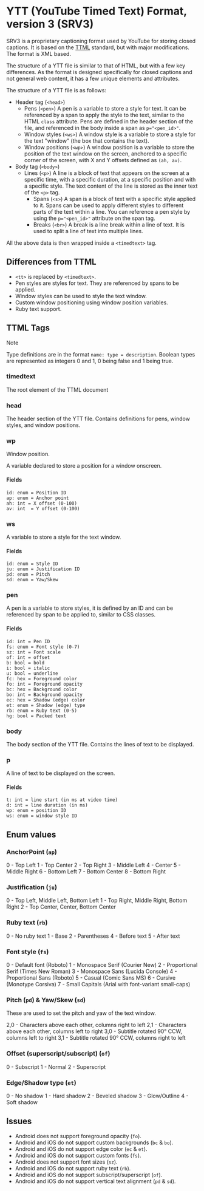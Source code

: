 # YTT (YouTube Timed Text) Format, version 3 (SRV3)

SRV3 is a proprietary captioning format used by
YouTube for storing closed captions. It is based on the
[TTML](https://www.w3.org/TR/ttml1/) standard, but with
major modifications. The format is XML based.

The structure of a YTT file is similar to that of HTML,
but with a few key differences. As the format is designed
specifically for closed captions and not general web
content, it has a few unique elements and attributes.

The structure of a YTT file is as follows:

-   Header tag (`<head>`)
    -   Pens (`<pen>`)
        A pen is a variable to store a style for text. It can
        be referenced by a span to apply the style to the text, similar to
        the HTML `class` attribute. Pens are defined in the header section
        of the file, and referenced in the body inside a span as `p="<pen_id>"`.
    -   Window styles (`<ws>`)
        A window style is a variable to store a style for the
        text "window" (the box that contains the text).
    -   Window positions (`<wp>`)
        A window position is a variable to store the position
        of the text window on the screen, anchored to a specific corner of the
        screen, with X and Y offsets defined as `(ah, av)`.
-   Body tag (`<body>`)
    -   Lines (`<p>`)
        A line is a block of text that appears on the screen
        at a specific time, with a specific duration, at a specific position
        and with a specific style. The text content of the line is stored
        as the inner text of the `<p>` tag.
        -   Spans (`<s>`)
            A span is a block of text with a specific style
            applied to it. Spans can be used to apply different styles to
            different parts of the text within a line. You can reference a pen
            style by using the `p="<pen_id>"` attribute on the span tag.
        -   Breaks (`<br>`)
            A break is a line break within a line of text. It
            is used to split a line of text into multiple lines.

All the above data is then wrapped inside a `<timedtext>` tag.

## Differences from TTML

-   `<tt>` is replaced by `<timedtext>`.
-   Pen styles are styles for text. They are referenced by spans to be applied.
-   Window styles can be used to style the text window.
-   Custom window positioning using window position variables.
-   Ruby text support.

## TTML Tags

> [!NOTE]
> Type definitions are in the format `name: type = description`.
> Boolean types are represented as integers 0 and 1, 0 being false and 1 being true.

### timedtext

The root element of the TTML document

### head

The header section of the YTT file. Contains definitions for pens, window styles, and window positions.

### wp

Window position.

A variable declared to store a position for a window onscreen.

#### Fields

```
id: enum = Position ID
ap: enum = Anchor point
ah: int = X offset (0-100)
av: int  = Y offset (0-100)
```

### ws

A variable to store a style for the text window.

#### Fields

```
id: enum = Style ID
ju: enum = Justification ID
pd: enum = Pitch
sd: enum = Yaw/Skew
```

### pen

A pen is a variable to store styles, it is defined by an ID
and can be referenced by span to be applied to,
similar to CSS classes.

#### Fields

```
id: int = Pen ID
fs: enum = Font style (0-7)
sz: int = Font scale
of: int = offset
b: bool = bold
i: bool = italic
u: bool = underline
fc: hex = Foreground color
fo: int = Foreground opacity
bc: hex = Background color
bo: int = Background opacity
ec: hex = Shadow (edge) color
et: enum = Shadow (edge) type
rb: enum = Ruby text (0-5)
hg: bool = Packed text
```

### body

The body section of the YTT file. Contains the lines of text to be displayed.

### p

A line of text to be displayed on the screen.

#### Fields

```
t: int = line start (in ms at video time)
d: int = line duration (in ms)
wp: enum = position ID
ws: enum = window style ID
```

## Enum values

### AnchorPoint (`ap`)

0 - Top Left
1 - Top Center
2 - Top Right
3 - Middle Left
4 - Center
5 - Middle Right
6 - Bottom Left
7 - Bottom Center
8 - Bottom Right

### Justification (`ju`)

0 - Top Left, Middle Left, Bottom Left
1 - Top Right, Middle Right, Bottom Right
2 - Top Center, Center, Bottom Center

### Ruby text (`rb`)

0 - No ruby text
1 - Base
2 - Parentheses
4 - Before text
5 - After text

### Font style (`fs`)

0 - Default font (Roboto)
1 - Monospace Serif (Courier New)
2 - Proportional Serif (Times New Roman)
3 - Monospace Sans (Lucida Console)
4 - Proportional Sans (Roboto)
5 - Casual (Comic Sans MS)
6 - Cursive (Monotype Corsiva)
7 - Small Capitals (Arial with font-variant small-caps)

### Pitch (`pd`) & Yaw/Skew (`sd`)

These are used to set the pitch and yaw of the text window.

2,0 - Characters above each other, columns right to left
2,1 - Characters above each other, columns left to right
3,0 - Subtitle rotated 90° CCW, columns left to right
3,1 - Subtitle rotated 90° CCW, columns right to left

### Offset (superscript/subscript) (`of`)

0 - Subscript
1 - Normal
2 - Superscript

### Edge/Shadow type (`et`)

0 - No shadow
1 - Hard shadow
2 - Beveled shadow
3 - Glow/Outline
4 - Soft shadow

## Issues

-   Android does not support foreground opacity (`fo`).
-   Android and iOS do not support custom backgrounds (`bc` & `bo`).
-   Android and iOS do not support edge color (`ec` & `et`).
-   Android and iOS do not support custom fonts (`fs`).
-   Android does not support font sizes (`sz`).
-   Android and iOS do not support ruby text (`rb`).
-   Android and iOS do not support subscript/superscript (`of`).
-   Android and iOS do not support vertical text alignment (`pd` & `sd`).
